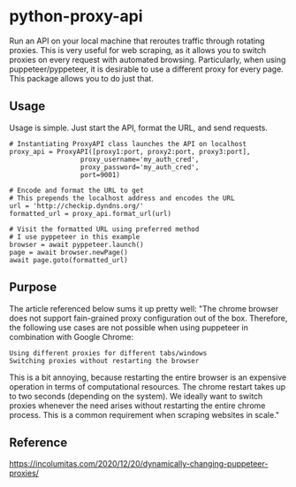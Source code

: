 # python-proxy-api
Run an API on your local machine that reroutes traffic through rotating proxies.
This is very useful for web scraping, as it allows you to switch proxies on every request with automated browsing.
Particularly, when using puppeteer/pyppeteer, it is desirable to use a different proxy for every page.
This package allows you to do just that.

## Usage
Usage is simple. Just start the API, format the URL, and send requests.
```
# Instantiating ProxyAPI class launches the API on localhost
proxy_api = ProxyAPI([proxy1:port, proxy2:port, proxy3:port],
                  proxy_username='my_auth_cred',
                  proxy_password='my_auth_cred',
                  port=9001)

# Encode and format the URL to get
# This prepends the localhost address and encodes the URL
url = 'http://checkip.dyndns.org/' 
formatted_url = proxy_api.format_url(url)

# Visit the formatted URL using preferred method
# I use pyppeteer in this example
browser = await pyppeteer.launch()
page = await browser.newPage()
await page.goto(formatted_url)
```


## Purpose
The article referenced below sums it up pretty well:
"The chrome browser does not support fain-grained proxy configuration out of the box. Therefore, the following use cases are not possible when using puppeteer in combination with Google Chrome:

    Using different proxies for different tabs/windows
    Switching proxies without restarting the browser

This is a bit annoying, because restarting the entire browser is an expensive operation in terms of computational resources. The chrome restart takes up to two seconds (depending on the system). We ideally want to switch proxies whenever the need arises without restarting the entire chrome process. This is a common requirement when scraping websites in scale."

## Reference
https://incolumitas.com/2020/12/20/dynamically-changing-puppeteer-proxies/
